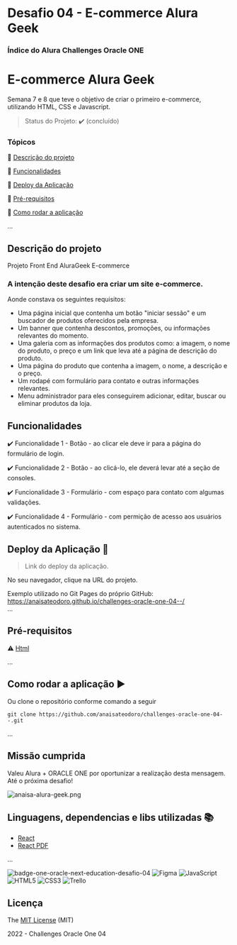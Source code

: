 # Desafio 04 - E-commerce Alura Geek 

### Índice do Alura Challenges Oracle ONE
<h1>E-commerce Alura Geek</h1> 

Semana 7 e 8 que teve o objetivo de criar o primeiro e-commerce, utilizando HTML, CSS e Javascript. 

> Status do Projeto: :heavy_check_mark: (concluído)

### Tópicos 

:small_blue_diamond: [Descrição do projeto](#descrição-do-projeto)

:small_blue_diamond: [Funcionalidades](#funcionalidades)

:small_blue_diamond: [Deploy da Aplicação](#deploy-da-aplicação-dash)

:small_blue_diamond: [Pré-requisitos](#pré-requisitos)

:small_blue_diamond: [Como rodar a aplicação](#como-rodar-a-aplicação-arrow_forward)

... 


## Descrição do projeto 

<p align="justify">
  Projeto Front End AluraGeek E-commerce
</p>

### A intenção deste desafio era criar um site e-commerce. 

<p>Aonde constava os seguintes requisitos:</p>

- Uma página inicial que contenha um botão "iniciar sessão" e um buscador de produtos oferecidos pela empresa.
- Um banner que contenha descontos, promoções, ou informações relevantes do momento.
- Uma galeria com as informações dos produtos como: a imagem, o nome do produto, o preço e um link que leva até a página de descrição do produto.
- Uma página do produto que contenha a imagem, o nome, a descrição e o preço.
- Um rodapé com formulário para contato e outras informações relevantes.
- Menu administrador para eles conseguirem adicionar, editar, buscar ou eliminar produtos da loja.

## Funcionalidades

:heavy_check_mark: Funcionalidade 1  - Botão - ao clicar ele deve ir para a página do formulário de login.

:heavy_check_mark: Funcionalidade 2  - Botão - ao clicá-lo, ele deverá levar até a seção de consoles.

:heavy_check_mark: Funcionalidade 3  - Formulário - com espaço para contato com algumas validações.

:heavy_check_mark: Funcionalidade 4  - Formulário - com permição de acesso aos usuários autenticados no sistema.

## Deploy da Aplicação :dash:

> Link do deploy da aplicação.

No seu navegador, clique na URL do projeto. 

Exemplo utilizado no Git Pages do próprio GitHub: https://anaisateodoro.github.io/challenges-oracle-one-04--/  
... 



## Pré-requisitos

:warning: [Html](https://developer.mozilla.org/pt-BR/docs/Web/HTML)

...
## Como rodar a aplicação :arrow_forward:

Ou clone o repositório conforme comando a seguir 

```
git clone https://github.com/anaisateodoro/challenges-oracle-one-04--.git
```
... 

## Missão cumprida

Valeu Alura + ORACLE ONE por oportunizar a realização desta mensagem. Até o próxima desafio!

![anaisa-alura-geek.png](anaisa-alura-geek.png)

## Linguagens, dependencias e libs utilizadas :books:

- [React](https://pt-br.reactjs.org/docs/create-a-new-react-app.html)
- [React PDF](https://react-pdf.org/)

...

![badge-one-oracle-next-education-desafio-04](desafio-04.png)
![Figma](https://img.shields.io/badge/figma-%23F24E1E.svg?style=for-the-badge&logo=figma&logoColor=white)
![JavaScript](https://img.shields.io/badge/javascript-%23323330.svg?style=for-the-badge&logo=javascript&logoColor=%23F7DF1E)
![HTML5](https://img.shields.io/badge/html5-%23E34F26.svg?style=for-the-badge&logo=html5&logoColor=white)
![CSS3](https://img.shields.io/badge/css3-%231572B6.svg?style=for-the-badge&logo=css3&logoColor=white)
![Trello](https://img.shields.io/badge/Trello-%23026AA7.svg?style=for-the-badge&logo=Trello&logoColor=white)

## Licença 

The [MIT License]() (MIT)

2022 - Challenges Oracle One 04

